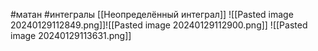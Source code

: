 #матан #интегралы
[[Неопределённый интеграл]]
![[Pasted image 20240129112849.png]]![[Pasted image 20240129112900.png]]
![[Pasted image 20240129113631.png]]